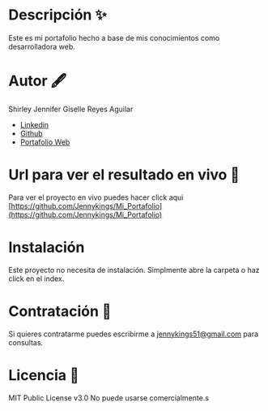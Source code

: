 # Descripción ✨
Este es mi portafolio hecho a base de mis conocimientos como desarrolladora web.

# Autor 🖋️
Shirley Jennifer Giselle Reyes Aguilar

 - [Linkedin](https://www.linkedin.com/in/jennifer-reyes-aguilar/)
 - [Github](https://github.com/Jennykings)
 - [Portafolio Web](https://github.com/Jennykings/Mi_Portafolio)

 # Url para ver el resultado en vivo 🚀
Para ver el proyecto en vivo puedes hacer click aqui [https://github.com/Jennykings/Mi_Portafolio](https://github.com/Jennykings/Mi_Portafolio)

 # Instalación 
 Este proyecto no necesita de instalación. Simplmente abre la carpeta o haz click en el index.

#  Contratación 🔗
Si quieres contratarme puedes escribirme a jennykings51@gmail.com para consultas.

#  Licencia 📄
MIT Public License v3.0 No puede usarse comercialmente.s
